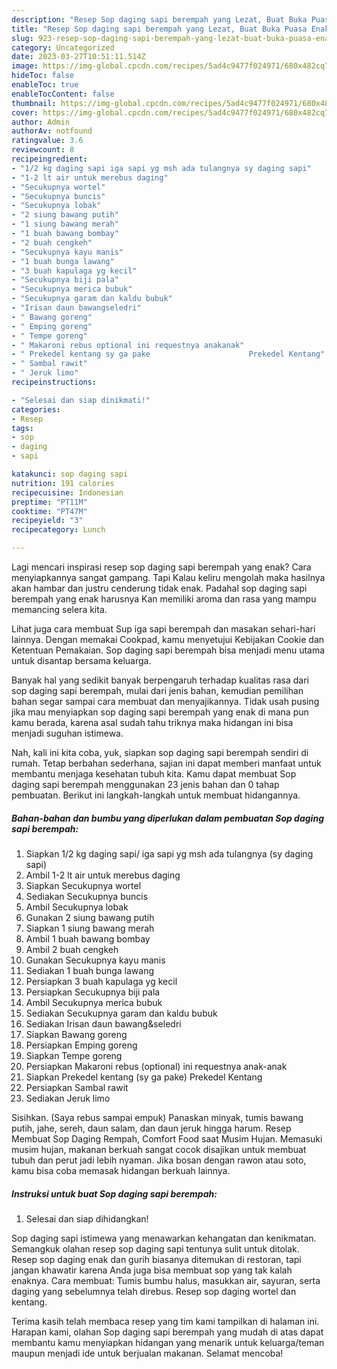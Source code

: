 ```yaml
---
description: "Resep Sop daging sapi berempah yang Lezat, Buat Buka Puasa Enak"
title: "Resep Sop daging sapi berempah yang Lezat, Buat Buka Puasa Enak"
slug: 923-resep-sop-daging-sapi-berempah-yang-lezat-buat-buka-puasa-enak
category: Uncategorized
date: 2023-03-27T10:51:11.514Z
image: https://img-global.cpcdn.com/recipes/5ad4c9477f024971/680x482cq70/sop-daging-sapi-berempah-foto-resep-utama.jpg
hideToc: false
enableToc: true
enableTocContent: false
thumbnail: https://img-global.cpcdn.com/recipes/5ad4c9477f024971/680x482cq70/sop-daging-sapi-berempah-foto-resep-utama.jpg
cover: https://img-global.cpcdn.com/recipes/5ad4c9477f024971/680x482cq70/sop-daging-sapi-berempah-foto-resep-utama.jpg
author: Admin
authorAv: notfound
ratingvalue: 3.6
reviewcount: 8
recipeingredient:
- "1/2 kg daging sapi iga sapi yg msh ada tulangnya sy daging sapi"
- "1-2 lt air untuk merebus daging"
- "Secukupnya wortel"
- "Secukupnya buncis"
- "Secukupnya lobak"
- "2 siung bawang putih"
- "1 siung bawang merah"
- "1 buah bawang bombay"
- "2 buah cengkeh"
- "Secukupnya kayu manis"
- "1 buah bunga lawang"
- "3 buah kapulaga yg kecil"
- "Secukupnya biji pala"
- "Secukupnya merica bubuk"
- "Secukupnya garam dan kaldu bubuk"
- "Irisan daun bawangseledri"
- " Bawang goreng"
- " Emping goreng"
- " Tempe goreng"
- " Makaroni rebus optional ini requestnya anakanak"
- " Prekedel kentang sy ga pake                      Prekedel Kentang"
- " Sambal rawit"
- " Jeruk limo"
recipeinstructions:

- "Selesai dan siap dinikmati!"
categories:
- Resep
tags:
- sop
- daging
- sapi

katakunci: sop daging sapi 
nutrition: 191 calories
recipecuisine: Indonesian
preptime: "PT11M"
cooktime: "PT47M"
recipeyield: "3"
recipecategory: Lunch

---
```



Lagi mencari inspirasi resep sop daging sapi berempah yang enak? Cara menyiapkannya sangat gampang. Tapi Kalau keliru mengolah maka hasilnya akan hambar dan justru cenderung tidak enak. Padahal sop daging sapi berempah yang enak harusnya Kan memiliki aroma dan rasa yang mampu memancing selera kita.


Lihat juga cara membuat Sup iga sapi berempah dan masakan sehari-hari lainnya. Dengan memakai Cookpad, kamu menyetujui Kebijakan Cookie dan Ketentuan Pemakaian. Sop daging sapi berempah bisa menjadi menu utama untuk disantap bersama keluarga.

Banyak hal yang sedikit banyak berpengaruh terhadap kualitas rasa dari sop daging sapi berempah, mulai dari jenis bahan, kemudian pemilihan bahan segar sampai cara membuat dan menyajikannya. Tidak usah pusing jika mau menyiapkan sop daging sapi berempah yang enak di mana pun kamu berada, karena asal sudah tahu triknya maka hidangan ini bisa menjadi suguhan istimewa.


Nah, kali ini kita coba, yuk, siapkan sop daging sapi berempah sendiri di rumah. Tetap berbahan sederhana, sajian ini dapat memberi manfaat untuk membantu menjaga kesehatan tubuh kita. Kamu dapat membuat Sop daging sapi berempah menggunakan 23 jenis bahan dan 0 tahap pembuatan. Berikut ini langkah-langkah untuk membuat hidangannya.

<!--inarticleads1-->

##### Bahan-bahan dan bumbu yang diperlukan dalam pembuatan Sop daging sapi berempah:

1. Siapkan 1/2 kg daging sapi/ iga sapi yg msh ada tulangnya (sy daging sapi)
1. Ambil 1-2 lt air untuk merebus daging
1. Siapkan Secukupnya wortel
1. Sediakan Secukupnya buncis
1. Ambil Secukupnya lobak
1. Gunakan 2 siung bawang putih
1. Siapkan 1 siung bawang merah
1. Ambil 1 buah bawang bombay
1. Ambil 2 buah cengkeh
1. Gunakan Secukupnya kayu manis
1. Sediakan 1 buah bunga lawang
1. Persiapkan 3 buah kapulaga yg kecil
1. Persiapkan Secukupnya biji pala
1. Ambil Secukupnya merica bubuk
1. Sediakan Secukupnya garam dan kaldu bubuk
1. Sediakan Irisan daun bawang&amp;seledri
1. Siapkan  Bawang goreng
1. Persiapkan  Emping goreng
1. Siapkan  Tempe goreng
1. Persiapkan  Makaroni rebus (optional) ini requestnya anak-anak
1. Siapkan  Prekedel kentang (sy ga pake)                      Prekedel Kentang
1. Persiapkan  Sambal rawit
1. Sediakan  Jeruk limo


Sisihkan. (Saya rebus sampai empuk) Panaskan minyak, tumis bawang putih, jahe, sereh, daun salam, dan daun jeruk hingga harum. Resep Membuat Sop Daging Rempah, Comfort Food saat Musim Hujan. Memasuki musim hujan, makanan berkuah sangat cocok disajikan untuk membuat tubuh dan perut jadi lebih nyaman. Jika bosan dengan rawon atau soto, kamu bisa coba memasak hidangan berkuah lainnya. 

<!--inarticleads2-->

##### Instruksi untuk buat Sop daging sapi berempah:


1. Selesai dan siap dihidangkan!

Sop daging sapi istimewa yang menawarkan kehangatan dan kenikmatan. Semangkuk olahan resep sop daging sapi tentunya sulit untuk ditolak. Resep sop daging enak dan gurih biasanya ditemukan di restoran, tapi jangan khawatir karena Anda juga bisa membuat sop yang tak kalah enaknya. Cara membuat: Tumis bumbu halus, masukkan air, sayuran, serta daging yang sebelumnya telah direbus. Resep sop daging wortel dan kentang. 

Terima kasih telah membaca resep yang tim kami tampilkan di halaman ini. Harapan kami, olahan Sop daging sapi berempah yang mudah di atas dapat membantu kamu menyiapkan hidangan yang menarik untuk keluarga/teman maupun menjadi ide untuk berjualan makanan. Selamat mencoba!
